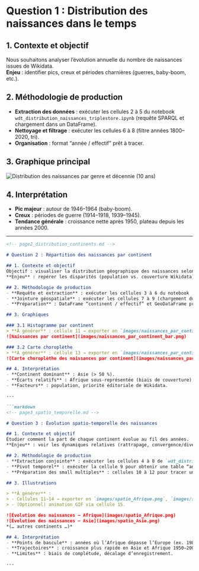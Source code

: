 
<!-- page1_distribution_temporelle.md -->

# Question 1 : Distribution des naissances dans le temps

## 1. Contexte et objectif  
Nous souhaitons analyser l’évolution annuelle du nombre de naissances issues de Wikidata.  
**Enjeu** : identifier pics, creux et périodes charnières (guerres, baby-boom, etc.).

## 2. Méthodologie de production  
- **Extraction des données** : exécuter les cellules 2 à 5 du notebook `wdt_distribution_naissances_triplestore.ipynb` (requête SPARQL et chargement dans un DataFrame).  
- **Nettoyage et filtrage** : exécuter les cellules 6 à 8 (filtre années 1800–2020, tri).  
- **Organisation** : format “année / effectif” prêt à tracer.

## 3. Graphique principal  
![Distribution des naissances par genre et décennie (10 ans)](../.../Notebooks_jupyther/wikidata_exploration/images/naissances_distribution_10ans_genre.jpg "Distribution des naissances par genre et décennie")



## 4. Interprétation  
- **Pic majeur** : autour de 1946–1964 (baby-boom).  
- **Creux** : périodes de guerre (1914–1918, 1939–1945).  
- **Tendance générale** : croissance nette après 1950, plateau depuis les années 2000.

---

```markdown
<!-- page2_distribution_continents.md -->

# Question 2 : Répartition des naissances par continent

## 1. Contexte et objectif  
Objectif : visualiser la distribution géographique des naissances selon les continents.  
**Enjeu** : repérer les disparités (population vs. couverture Wikidata).

## 2. Méthodologie de production  
- **Requête et extraction** : exécuter les cellules 3 à 6 du notebook `wdt_distribution_continents_triplestore.ipynb` (récupération des effectifs par continent).  
- **Jointure géospatiale** : exécuter les cellules 7 à 9 (chargement du GeoJSON et fusion avec les comptes).  
- **Préparation** : DataFrame “continent / effectif” et GeoDataFrame prêt à tracer.

## 3. Graphiques  

### 3.1 Histogramme par continent  
> **À générer** : cellule 11 → exporter en `images/naissances_par_continent_bar.png`.  
![Naissances par continent](images/naissances_par_continent_bar.png)

### 3.2 Carte choroplèthe  
> **À générer** : cellule 13 → exporter en `images/naissances_par_continent_map.png`.  
![Carte choroplèthe des naissances par continent](images/naissances_par_continent_map.png)

## 4. Interprétation  
- **Continent dominant** : Asie (> 50 %).  
- **Écarts relatifs** : Afrique sous-représentée (biais de couverture).  
- **Facteurs** : population, priorité éditoriale de Wikidata.

---

```markdown
<!-- page3_spatio_temporelle.md -->

# Question 3 : Évolution spatio-temporelle des naissances

## 1. Contexte et objectif  
Étudier comment la part de chaque continent évolue au fil des années.  
**Enjeu** : voir les dynamiques relatives (rattrapage, convergence/divergence).

## 2. Méthodologie de production  
- **Extraction conjointe** : exécuter les cellules 4 à 8 de `wdt_distribution_naissances_triplestore.ipynb` modifiées pour inclure le continent.  
- **Pivot temporel** : exécuter la cellule 9 pour obtenir une table “année × continent”.  
- **Préparation des small multiples** : cellules 10 à 12 pour tracer un graphique par continent (ou créer une animation).

## 3. Illustrations  

> **À générer** :  
> - Cellules 11–14 → exporter en `images/spatio_Afrique.png`, `images/spatio_Asie.png`, etc.  
> - (Optionnel) animation GIF via cellule 15.

![Évolution des naissances – Afrique](images/spatio_Afrique.png)  
![Évolution des naissances – Asie](images/spatio_Asie.png)  
*(… autres continents …)*

## 4. Interprétation  
- **Points de bascule** : années où l’Afrique dépasse l’Europe (ex. 1980).  
- **Trajectoires** : croissance plus rapide en Asie et Afrique 1950–2000.  
- **Limites** : biais de complétude, décalage d’enregistrement.

---
